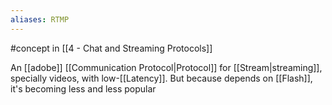 ```yaml
---
aliases: RTMP
---
```


#concept in [[4 - Chat and Streaming Protocols]]

An [[adobe]] [[Communication Protocol|Protocol]] for [[Stream|streaming]], specially videos, with low-[[Latency]]. But because depends on [[Flash]], it's becoming less and less popular
